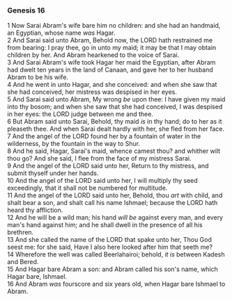 ### Genesis 16

1 Now Sarai Abram's wife bare him no children: and she had an handmaid, an Egyptian, whose name *was* Hagar.  
2 And Sarai said unto Abram, Behold now, the LORD hath restrained me from bearing: I pray thee, go in unto my maid; it may be that I may obtain children by her. And Abram hearkened to the voice of Sarai.  
3 And Sarai Abram's wife took Hagar her maid the Egyptian, after Abram had dwelt ten years in the land of Canaan, and gave her to her husband Abram to be his wife.  
4 And he went in unto Hagar, and she conceived: and when she saw that she had conceived, her mistress was despised in her eyes.  
5 And Sarai said unto Abram, My wrong *be* upon thee: I have given my maid into thy bosom; and when she saw that she had conceived, I was despised in her eyes: the LORD judge between me and thee.  
6 But Abram said unto Sarai, Behold, thy maid *is* in thy hand; do to her as it pleaseth thee. And when Sarai dealt hardly with her, she fled from her face.  
7 And the angel of the LORD found her by a fountain of water in the wilderness, by the fountain in the way to Shur.  
8 And he said, Hagar, Sarai's maid, whence camest thou? and whither wilt thou go? And she said, I flee from the face of my mistress Sarai.  
9 And the angel of the LORD said unto her, Return to thy mistress, and submit thyself under her hands.  
10 And the angel of the LORD said unto her, I will multiply thy seed exceedingly, that it shall not be numbered for multitude.  
11 And the angel of the LORD said unto her, Behold, thou *art* with child, and shalt bear a son, and shalt call his name Ishmael; because the LORD hath heard thy affliction.  
12 And he will be a wild man; his hand *will be* against every man, and every man's hand against him; and he shall dwell in the presence of all his brethren.  
13 And she called the name of the LORD that spake unto her, Thou God seest me: for she said, Have I also here looked after him that seeth me?  
14 Wherefore the well was called Beerlahairoi; behold, *it is* between Kadesh and Bered.  
15 And Hagar bare Abram a son: and Abram called his son's name, which Hagar bare, Ishmael.  
16 And Abram *was* fourscore and six years old, when Hagar bare Ishmael to Abram.  
